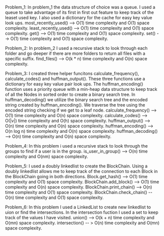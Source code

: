 Problem_1:
In problem_1 the data structure of choice was a queue. I used a queue to take advantage of its first in first out feature to keep track of the leaset used key. I also used a dictionary for the cache for easy key value look ups.
most_recently_used() --> O(1) time complexity and O(1) space complexity.
least_recently_used() --> O(1) time complexity and O(1) space complexity.
get() --> O(1) time complexity and O(1) space complexity.
set() --> O(1) time complexity and O(1) space complexity.

Problem_2:
In problem_2 I used a recursive stack to look through each folder and go deeper if there are more folders to return all files with a specific suffix.
find_files() --> O(k * n) time complexity and O(n) space complexity.

Problem_3:
I created three helper funcitons calculate_frequency(), calculate_codes() and huffman_output(). These three functions use a dictionary for easy key value pair look ups. The huffman_encoding() function uses a priority queue with a min-heap data structure to keep track of all the Nodes in sorted order to create a binary search tree. In huffman_decoding() we utilize the binary search tree and the encoded string created by huffman_encoding(). We traverse the tree using the encoded string checking if we get to a leaf node.
calculate_frequency() --> O(1) time complexity and O(n) space complexity.
calculate_codes() --> O(|v|) time complexity and O(h) space complexity.
huffman_output() --> O(n) time complexity and O(n) space complexity.
huffman_encoding() --> O(n log n) time complexity and O(n) space complexity.
huffman_decoding() --> O(n) time complexity and O(n) space complexity.

Problem_4:
In this problem i used a recursive stack to look through the groups to find if a user is in the group.
is_user_in_group() --> O(n) time complexity and O(nm) space complexity.

Problem_5:
I used a doubly linkedlist to create the BlockChain. Using a doubly linkedlist allows me to keep track of the connection to each Block in the BlockChain going in both directions.
Block.get_hash() --> O(1) time complexity and O(1) space complexity.
BlockChain.add_block() --> O(1) time complexity and O(n) space complexity.
BlockChain.print_chain() --> O(n) time complexity and O(1) space complexity.
BlockChain.check_chain() -- O(n) time complexity and O(1) space complexity.

Problem_6:
In this problem I used a LinkedList to create new linkedlist to uion or find the intersections. In the intersection fuction I used a set to keep track of the values I have visited.
union() --> O(k + n) time complexity and O(mn) space complexity.
intersection() -- > O(n) time complexity and O(mn) space complexity.